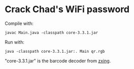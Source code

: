 # Crack Chad's WiFi password

Compile with:

```
javac Main.java -classpath core-3.3.1.jar
```

Run with:

```
java -classpath core-3.3.1.jar:. Main qr.rgb
```

"core-3.3.1.jar" is the barcode decoder from [zxing](https://github.com/zxing/zxing).